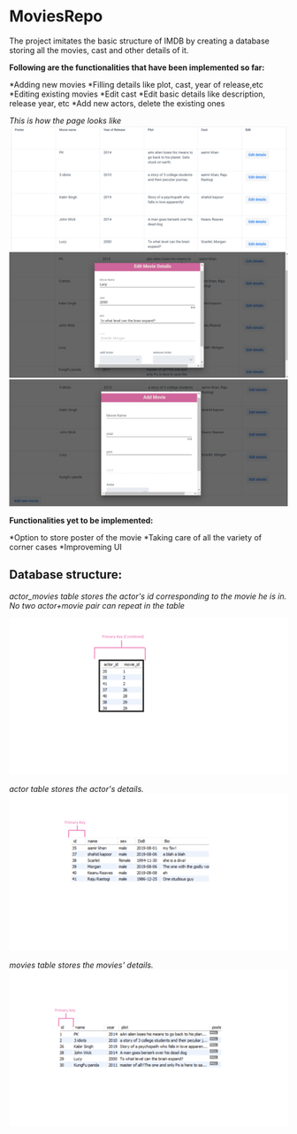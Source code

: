 # MoviesRepo

The project imitates the basic structure of IMDB by creating a database storing all the movies, cast and other details of it.


**Following are the functionalities that have been implemented so far:**

*Adding new movies
    *Filling details like plot, cast, year of release,etc
*Editing existing movies
    *Edit cast
    *Edit basic details like description, release year, etc
    *Add new actors, delete the existing ones
    
*This is how the page looks like*
![movies](https://github.com/tanya65/moviesRepository/blob/master/images/screenshot%20of%20page%20part-1.png)
![edit movie](https://github.com/tanya65/moviesRepository/blob/master/images/EditMovieDetails.png)
![add movie](https://github.com/tanya65/moviesRepository/blob/master/images/AddMovie.png)

    
 **Functionalities yet to be implemented:**
 
 *Option to store poster of the movie
 *Taking care of all the variety of corner cases
 *Improveming UI
 
 Database structure:
 ---------------------
 
 *actor_movies table stores the actor's id corresponding to the movie he is in.*
 *No two actor+movie pair can repeat in the table*
 
 ![actor_movies table](https://github.com/tanya65/moviesRepository/blob/master/images/actor_movies.png)

*actor table stores the actor's details.*
![actors table](https://github.com/tanya65/moviesRepository/blob/master/images/actors.png)

*movies table stores the movies' details.*
![movies table](https://github.com/tanya65/moviesRepository/blob/master/images/movies.png)

 
